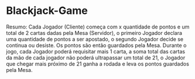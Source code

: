 # Blackjack-Game
Resumo: Cada Jogador (Cliente) começa com x quantidade de pontos e um total de 2 cartas dadas pela Mesa (Servidor), o primeiro Jogador declara uma quantidade de pontos a ser apostado, o segundo Jogador decide se continua ou desiste. Os pontos são então guardados pela Mesa. Durante o jogo, cada Jogador poderá requisitar mais 1 carta, a soma total das cartas da mão de cada jogador não poderá ultrapassar um total de 21, o Jogador que chegar mais próximo de 21 ganha a rodada e leva os pontos guardados pela Mesa.
